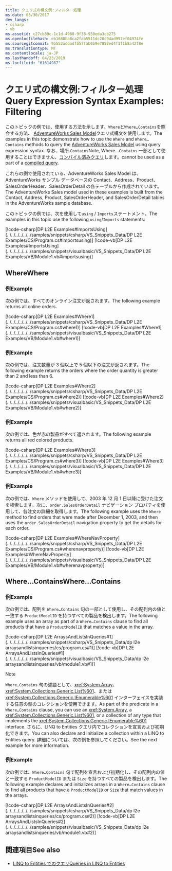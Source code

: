 ```yaml
---
title: クエリ式の構文例:フィルター処理
ms.date: 03/30/2017
dev_langs:
- csharp
- vb
ms.assetid: c27cb89c-1c1d-4988-9f38-950eda3cb275
ms.openlocfilehash: eb1680ba8ca2fab5511dc20c94ad997ef04974fe
ms.sourcegitcommit: 9b552addadfb57fab0b9e7852ed4f1f1b8a42f8e
ms.translationtype: MT
ms.contentlocale: ja-JP
ms.lasthandoff: 04/23/2019
ms.locfileid: "61614987"
---
```

# <a name="query-expression-syntax-examples-filtering"></a><span data-ttu-id="ed776-102">クエリ式の構文例:フィルター処理</span><span class="sxs-lookup"><span data-stu-id="ed776-102">Query Expression Syntax Examples: Filtering</span></span>
<span data-ttu-id="ed776-103">このトピックの例では、使用する方法を示します、`Where`と`Where…Contains`を照会する方法、 [AdventureWorks Sales Model](https://archive.codeplex.com/?p=msftdbprodsamples)クエリ式構文を使用します。</span><span class="sxs-lookup"><span data-stu-id="ed776-103">The examples in this topic demonstrate how to use the `Where` and `Where…Contains` methods to query the [AdventureWorks Sales Model](https://archive.codeplex.com/?p=msftdbprodsamples) using query expression syntax.</span></span> <span data-ttu-id="ed776-104">なお、場所.`Contains`</span><span class="sxs-lookup"><span data-stu-id="ed776-104">Note, Where…`Contains`</span></span> <span data-ttu-id="ed776-105">一部として使用することはできません、[コンパイル済みクエリ](../../../../../../docs/framework/data/adonet/ef/language-reference/compiled-queries-linq-to-entities.md)します。</span><span class="sxs-lookup"><span data-stu-id="ed776-105">cannot be used as a part of a [compiled query](../../../../../../docs/framework/data/adonet/ef/language-reference/compiled-queries-linq-to-entities.md).</span></span>  
  
 <span data-ttu-id="ed776-106">これらの例で使用されている、AdventureWorks Sales Model は、AdventureWorks サンプル データベースの Contact、Address、Product、SalesOrderHeader、SalesOrderDetail の各テーブルから作成されています。</span><span class="sxs-lookup"><span data-stu-id="ed776-106">The AdventureWorks Sales model used in these examples is built from the Contact, Address, Product, SalesOrderHeader, and SalesOrderDetail tables in the AdventureWorks sample database.</span></span>  
  
 <span data-ttu-id="ed776-107">このトピックの例では、次を使用して`using` / `Imports`ステートメント。</span><span class="sxs-lookup"><span data-stu-id="ed776-107">The examples in this topic use the following `using`/`Imports` statements:</span></span>  
  
 [!code-csharp[DP L2E Examples#ImportsUsing](../../../../../../samples/snippets/csharp/VS_Snippets_Data/DP L2E Examples/CS/Program.cs#importsusing)]
 [!code-vb[DP L2E Examples#ImportsUsing](../../../../../../samples/snippets/visualbasic/VS_Snippets_Data/DP L2E Examples/VB/Module1.vb#importsusing)]  
  
## <a name="where"></a><span data-ttu-id="ed776-108">Where</span><span class="sxs-lookup"><span data-stu-id="ed776-108">Where</span></span>  
  
### <a name="example"></a><span data-ttu-id="ed776-109">例</span><span class="sxs-lookup"><span data-stu-id="ed776-109">Example</span></span>  
 <span data-ttu-id="ed776-110">次の例では、すべてのオンライン注文が返されます。</span><span class="sxs-lookup"><span data-stu-id="ed776-110">The following example returns all online orders.</span></span>  
  
 [!code-csharp[DP L2E Examples#Where1](../../../../../../samples/snippets/csharp/VS_Snippets_Data/DP L2E Examples/CS/Program.cs#where1)]
 [!code-vb[DP L2E Examples#Where1](../../../../../../samples/snippets/visualbasic/VS_Snippets_Data/DP L2E Examples/VB/Module1.vb#where1)]  
  
### <a name="example"></a><span data-ttu-id="ed776-111">例</span><span class="sxs-lookup"><span data-stu-id="ed776-111">Example</span></span>  
 <span data-ttu-id="ed776-112">次の例では、注文数量が 3 個以上で 5 個以下の注文が返されます。</span><span class="sxs-lookup"><span data-stu-id="ed776-112">The following example returns the orders where the order quantity is greater than 2 and less than 6.</span></span>  
  
 [!code-csharp[DP L2E Examples#Where2](../../../../../../samples/snippets/csharp/VS_Snippets_Data/DP L2E Examples/CS/Program.cs#where2)]
 [!code-vb[DP L2E Examples#Where2](../../../../../../samples/snippets/visualbasic/VS_Snippets_Data/DP L2E Examples/VB/Module1.vb#where2)]  
  
### <a name="example"></a><span data-ttu-id="ed776-113">例</span><span class="sxs-lookup"><span data-stu-id="ed776-113">Example</span></span>  
 <span data-ttu-id="ed776-114">次の例では、色が赤の製品がすべて返されます。</span><span class="sxs-lookup"><span data-stu-id="ed776-114">The following example returns all red colored products.</span></span>  
  
 [!code-csharp[DP L2E Examples#Where3](../../../../../../samples/snippets/csharp/VS_Snippets_Data/DP L2E Examples/CS/Program.cs#where3)]
 [!code-vb[DP L2E Examples#Where3](../../../../../../samples/snippets/visualbasic/VS_Snippets_Data/DP L2E Examples/VB/Module1.vb#where3)]  
  
### <a name="example"></a><span data-ttu-id="ed776-115">例</span><span class="sxs-lookup"><span data-stu-id="ed776-115">Example</span></span>  
 <span data-ttu-id="ed776-116">次の例では、`Where` メソッドを使用して、2003 年 12 月 1 日以降に受けた注文を検索します。次に、`order.SalesOrderDetail` ナビゲーション プロパティを使用して、各注文の詳細を取得します。</span><span class="sxs-lookup"><span data-stu-id="ed776-116">The following example uses the `Where` method to find orders that were made after December 1, 2003, and then uses the `order.SalesOrderDetail` navigation property to get the details for each order.</span></span>  
  
 [!code-csharp[DP L2E Examples#WhereNavProperty](../../../../../../samples/snippets/csharp/VS_Snippets_Data/DP L2E Examples/CS/Program.cs#wherenavproperty)]
 [!code-vb[DP L2E Examples#WhereNavProperty](../../../../../../samples/snippets/visualbasic/VS_Snippets_Data/DP L2E Examples/VB/Module1.vb#wherenavproperty)]  
  
## <a name="wherecontains"></a><span data-ttu-id="ed776-117">Where…Contains</span><span class="sxs-lookup"><span data-stu-id="ed776-117">Where…Contains</span></span>  
  
### <a name="example"></a><span data-ttu-id="ed776-118">例</span><span class="sxs-lookup"><span data-stu-id="ed776-118">Example</span></span>  
 <span data-ttu-id="ed776-119">次の例では、配列を `Where…Contains` 句の一部として使用し、その配列内の値と一致する `ProductModelID` を持つすべての製品を検出します。</span><span class="sxs-lookup"><span data-stu-id="ed776-119">The following example uses an array as part of a `Where…Contains` clause to find all products that have a `ProductModelID` that matches a value in the array.</span></span>  
  
 [!code-csharp[DP L2E ArraysAndListsInQueries#1](../../../../../../samples/snippets/csharp/VS_Snippets_Data/dp l2e arraysandlistsinqueries/cs/program.cs#1)]
 [!code-vb[DP L2E ArraysAndListsInQueries#1](../../../../../../samples/snippets/visualbasic/VS_Snippets_Data/dp l2e arraysandlistsinqueries/vb/module1.vb#1)]  
  
> [!NOTE]
>  <span data-ttu-id="ed776-120">`Where…Contains` 句の述語として、<xref:System.Array>、<xref:System.Collections.Generic.List%601>、または <xref:System.Collections.Generic.IEnumerable%601> インターフェイスを実装する任意の型のコレクションを使用できます。</span><span class="sxs-lookup"><span data-stu-id="ed776-120">As part of the predicate in a `Where…Contains` clause, you can use an <xref:System.Array>, a <xref:System.Collections.Generic.List%601>, or a collection of any type that implements the <xref:System.Collections.Generic.IEnumerable%601> interface.</span></span> <span data-ttu-id="ed776-121">さらに、LINQ to Entities クエリ内でコレクションを宣言および初期化できます。</span><span class="sxs-lookup"><span data-stu-id="ed776-121">You can also declare and initialize a collection within a LINQ to Entities query.</span></span> <span data-ttu-id="ed776-122">詳細については、次の例を参照してください。</span><span class="sxs-lookup"><span data-stu-id="ed776-122">See the next example for more information.</span></span>  
  
### <a name="example"></a><span data-ttu-id="ed776-123">例</span><span class="sxs-lookup"><span data-stu-id="ed776-123">Example</span></span>  
 <span data-ttu-id="ed776-124">次の例では、`Where…Contains` 句で配列を宣言および初期化し、その配列内の値と一致する `ProductModelID` または `Size` を持つすべての製品を検出します。</span><span class="sxs-lookup"><span data-stu-id="ed776-124">The following example declares and initializes arrays in a `Where…Contains` clause to find all products that have a `ProductModelID` or `Size` that match values in the arrays.</span></span>  
  
 [!code-csharp[DP L2E ArraysAndListsInQueries#2](../../../../../../samples/snippets/csharp/VS_Snippets_Data/dp l2e arraysandlistsinqueries/cs/program.cs#2)]
 [!code-vb[DP L2E ArraysAndListsInQueries#2](../../../../../../samples/snippets/visualbasic/VS_Snippets_Data/dp l2e arraysandlistsinqueries/vb/module1.vb#2)]  
  
## <a name="see-also"></a><span data-ttu-id="ed776-125">関連項目</span><span class="sxs-lookup"><span data-stu-id="ed776-125">See also</span></span>

- [<span data-ttu-id="ed776-126">LINQ to Entities でのクエリ</span><span class="sxs-lookup"><span data-stu-id="ed776-126">Queries in LINQ to Entities</span></span>](../../../../../../docs/framework/data/adonet/ef/language-reference/queries-in-linq-to-entities.md)
